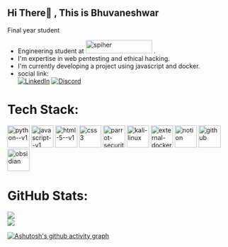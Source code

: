 ## Hi There👋 , This is Bhuvaneshwar
Final year student 
- Engineering student at  <a href="https://spiher.ac.in/"><img width="150" height="30" src="https://spiher.ac.in/wp-content/themes/spiher19/img/spiher-logo.svg" alt="spiher" href="spiher.ac.in"/></a> .
- I'm expertise in web pentesting and ethical hacking.
- I'm currently developing a project using javascript and docker.
- social link:
  <br/>[![LinkedIn](https://img.shields.io/badge/LinkedIn-0A66C2?style=for-the-badge&logo=linkedin&logoColor=white)](https://www.linkedin.com/in/bhuvaneshwarg26/)
[![Discord](https://img.shields.io/badge/Discord-7289DA?style=for-the-badge&logo=discord&logoColor=white)](https://discordapp.com/users/1281259741661888534)




#  Tech Stack:
<a href="https://python.org/"><img width="50" height="50" src="https://img.icons8.com/color/48/python--v1.png" alt="python--v1"/></a> <a href="https://javascript.com/"><img width="50" height="50" src="https://img.icons8.com/color/100/javascript--v1.png" alt="javascript--v1"/></a> <a href="https://html.com/"><img width="50" height="50" src="https://img.icons8.com/color/50/html-5--v1.png" alt="html-5--v1"/></a> <a href="https://css3.com/"><img width="50" height="50" src="https://img.icons8.com/color/50/css3.png" alt="css3"/></a> <a href="https://parrotsec.org/"><img width="50" height="50" src="https://img.icons8.com/color/50/parrot-security--v1.png" alt="parrot-security--v1"/></a> <a href="https://kali.org/"><img width="50" height="50" src="https://img.icons8.com/color/50/kali-linux.png" alt="kali-linux"/></a> <a href="https://docker.com/"><img width="50" height="50" src="https://img.icons8.com/external-tal-revivo-shadow-tal-revivo/50/external-docker-a-set-of-coupled-software-as-a-service-logo-shadow-tal-revivo.png" alt="external-docker-a-set-of-coupled-software-as-a-service-logo-shadow-tal-revivo"/></a> <a href="https://notion.com/"><img width="50" height="50" src="https://img.icons8.com/ios/100/notion.png" alt="notion"/></a> <a href="https://github.com/bhuvaneshwar-git"><img width="50" height="50" src="https://img.icons8.com/glyph-neue/64/github.png" alt="github"/></a><a href="https://obsidian.md/"><img width="50" height="50" src="https://img.icons8.com/color/50/obsidian.png" alt="obsidian"/></a>
#  GitHub Stats:
![](https://github-readme-stats.vercel.app/api?username=bhuvaneshwar-git&theme=dark&hide_border=false&include_all_commits=false&count_private=false)<br/>
![](https://nirzak-streak-stats.vercel.app/?user=bhuvaneshwar-git&theme=dark&hide_border=false)<br/>

[![Ashutosh's github activity graph](https://github-readme-activity-graph.vercel.app/graph?username=bhuvaneshwar-git&theme=github-compact)](https://github.com/bhuvaneshwar-git/github-readme-activity-graph)
